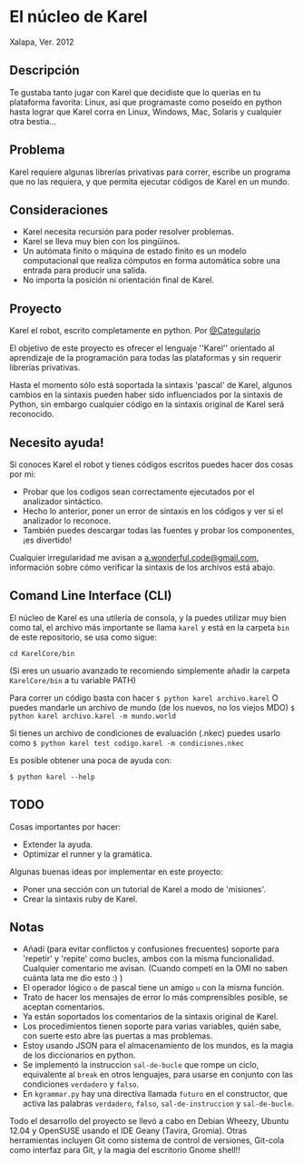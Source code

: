 El núcleo de Karel
==================

Xalapa, Ver. 2012

Descripción
----------

Te gustaba tanto jugar con Karel que decidiste que lo querías en tu plataforma favorita: Linux, así que programaste como poseído en python hasta lograr que Karel corra en Linux, Windows, Mac, Solaris y cualquier otra bestia...

Problema
--------

Karel requiere algunas librerías privativas para correr, escribe un programa que no las requiera, y que permita ejecutar códigos de Karel en un mundo.

Consideraciones
---------------

* Karel necesita recursión para poder resolver problemas.
* Karel se lleva muy bien con los pingüinos.
* Un autómata finito o máquina de estado finito es un modelo computacional que realiza cómputos en forma automática sobre una entrada para producir una salida.
* No importa la posición ni orientación final de Karel.

Proyecto
--------

Karel el robot, escrito completamente en python. Por [@Categulario](https://twitter.com/categulario)

El objetivo de este proyecto es ofrecer el lenguaje ''Karel'' orientado al aprendizaje de la programación para todas las plataformas y sin requerir librerías privativas.

Hasta el momento sólo está soportada la sintaxis 'pascal' de Karel, algunos cambios en la sintaxis pueden haber sido influenciados por la sintaxis de Python, sin embargo cualquier código en la sintaxis original de Karel será reconocido.

Necesito ayuda!
-------------

Si conoces Karel el robot y tienes códigos escritos puedes hacer dos cosas por mi:

* Probar que los codigos sean correctamente ejecutados por el analizador sintáctico.
* Hecho lo anterior, poner un error de sintaxis en los códigos y ver si el analizador lo reconoce.
* También puedes descargar todas las fuentes y probar los componentes, ¡es divertido!

Cualquier irregularidad me avisan a a.wonderful.code@gmail.com, información sobre cómo verificar la sintaxis de los archivos está abajo.

Comand Line Interface (CLI)
---------------------------

El núcleo de Karel es una utilería de consola, y la puedes utilizar muy bien como tal, el archivo más importante se llama `karel` y está en la carpeta `bin` de este repositorio, se usa como sigue:

`cd KarelCore/bin`

(Si eres un usuario avanzado te recomiendo simplemente añadir la carpeta `KarelCore/bin` a tu variable PATH)

Para correr un código basta con hacer
`$ python karel archivo.karel`
O puedes mandarle un archivo de mundo (de los nuevos, no los viejos MDO)
`$ python karel archivo.karel -m mundo.world`

Si tienes un archivo de condiciones de evaluación (.nkec) puedes usarlo como
`$ python karel test codigo.karel -m condiciones.nkec`

Es posible obtener una poca de ayuda con:

`$ python karel --help`

TODO
----

Cosas importantes por hacer:

* Extender la ayuda.
* Optimizar el runner y la gramática.

Algunas buenas ideas por implementar en este proyecto:

* Poner una sección con un tutorial de Karel a modo de 'misiones'.
* Crear la sintaxis ruby de Karel.

Notas
-----

* Añadí (para evitar conflictos y confusiones frecuentes) soporte para 'repetir' y 'repite' como bucles, ambos con la misma funcionalidad. Cualquier comentario me avisan. (Cuando competí en la OMI no saben cuánta lata me dio esto :) )
* El operador lógico `o` de pascal tiene un amigo `u` con la misma función.
* Trato de hacer los mensajes de error lo más comprensibles posible, se aceptan comentarios.
* Ya están soportados los comentarios de la sintaxis original de Karel.
* Los procedimientos tienen soporte para varias variables, quién sabe, con suerte esto abre las puertas a mas problemas.
* Estoy usando JSON para el almacenamiento de los mundos, es la magia de los diccionarios en python.
* Se implementó la instruccion `sal-de-bucle` que rompe un ciclo, equivalente al `break` en otros lenguajes, para usarse en conjunto con las condiciones `verdadero` y `falso`.
* En `kgrammar.py` hay una directiva llamada `futuro` en el constructor, que activa las palabras `verdadero`, `falso`, `sal-de-instruccion` y `sal-de-bucle`.

Todo el desarrollo del proyecto se llevó a cabo en Debian Wheezy, Ubuntu 12.04 y OpenSUSE usando el IDE Geany (Tavira, Gromia). Otras herramientas incluyen Git como sistema de control de versiones, Git-cola como interfaz para Git, y la magia del escritorio Gnome shell!!

